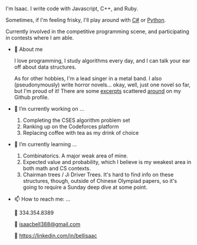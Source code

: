 I'm Isaac. I write code with Javascript, C++, and Ruby. 

Sometimes, if I'm feeling frisky, I'll play around with [C#](https://github.com/IsaacBell/Unity-Time-Reversal) or [Python](https://github.com/IsaacBell/Computer-Vision-Demo).

Currently involved in the competitive programming scene, and participating in contests where I am able.

- 🧍 About me
  
  I love programming, I study algorithms every day, and I can talk your ear off about data structures.
  
  As for other hobbies, I'm a lead singer in a metal band. I also (pseudonymously) write horror novels... okay, well, just one novel so far, but I'm proud of it! There are some [excerpts](https://github.com/IsaacBell/j-78) scattered [around](https://github.com/IsaacBell/crystal-dreams) on my Github profile.

- 🔭 I’m currently working on ...
  
  1. Completing the CSES algorithm problem set
  2. Ranking up on the Codeforces platform
  3. Replacing coffee with tea as my drink of choice

- 🌱 I’m currently learning ...
  
  1. Combinatorics. A major weak area of mine.
  2. Expected value and probability, which I believe is my weakest area in both math and CS contexts.
  3. Chairman trees / Ji Driver Trees. It's hard to find info on these structures, though, outside of Chinese Olympiad papers, so it's going to require a Sunday deep dive at some point.

- 📫 How to reach me: ...

  📱 334.354.8389
  
  📧 isaacbell388@gmail.com
  
  🔗 https://linkedin.com/in/bellisaac
 
